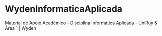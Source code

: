 # WydenInformaticaAplicada
Material de Apoio Acadêmico - Disciplina Informática Aplicada - UniRuy & Área 1 | Wyden
